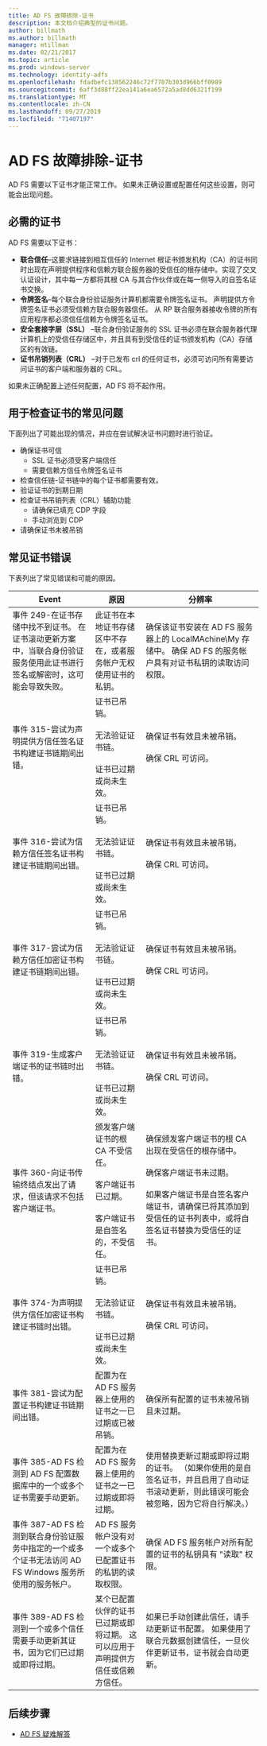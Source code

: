 ```yaml
---
title: AD FS 故障排除-证书
description: 本文档介绍典型的证书问题。
author: billmath
ms.author: billmath
manager: mtillman
ms.date: 02/21/2017
ms.topic: article
ms.prod: windows-server
ms.technology: identity-adfs
ms.openlocfilehash: fdadbefc138562246c72f7707b303d966bff0989
ms.sourcegitcommit: 6aff3d88ff22ea141a6ea6572a5ad8dd6321f199
ms.translationtype: MT
ms.contentlocale: zh-CN
ms.lasthandoff: 09/27/2019
ms.locfileid: "71407197"
---
```

# <a name="ad-fs-troubleshooting---certificates"></a>AD FS 故障排除-证书
AD FS 需要以下证书才能正常工作。  如果未正确设置或配置任何这些设置，则可能会出现问题。  

## <a name="required-certificates"></a>必需的证书
AD FS 需要以下证书：



- **联合信任**–这要求链接到相互信任的 Internet 根证书颁发机构（CA）的证书同时出现在声明提供程序和信赖方联合服务器的受信任的根存储中。实现了交叉认证设计，其中每一方都将其根 CA 与其合作伙伴或在每一侧导入的自签名证书交换。
- **令牌签名**–每个联合身份验证服务计算机都需要令牌签名证书。  声明提供方令牌签名证书必须受信赖方联合服务器信任。 从 RP 联合服务器接收令牌的所有应用程序都必须信任信赖方令牌签名证书。
- **安全套接字层（SSL）** –联合身份验证服务的 SSL 证书必须在联合服务器代理计算机上的受信任存储区中，并且具有到受信任的证书颁发机构（CA）存储区的有效链。
- **证书吊销列表（CRL）** –对于已发布 crl 的任何证书，必须可访问所有需要访问证书的客户端和服务器的 CRL。

如果未正确配置上述任何配置，AD FS 将不起作用。

## <a name="common-things-to-check-with-certificates"></a>用于检查证书的常见问题
下面列出了可能出现的情况，并应在尝试解决证书问题时进行验证。

- 确保证书可信
    - SSL 证书必须受客户端信任
    - 需要信赖方信任令牌签名证书
- 检查信任链-证书链中的每个证书都需要有效。
- 验证证书的到期日期
- 检查证书吊销列表（CRL）辅助功能
    - 请确保已填充 CDP 字段
    - 手动浏览到 CDP
- 请确保证书未被吊销

## <a name="common-certificate-errors"></a>常见证书错误
下表列出了常见错误和可能的原因。

|Event|原因|分辨率
|-----|-----|-----|
|事件 249-在证书存储中找不到证书。 在证书滚动更新方案中，当联合身份验证服务使用此证书进行签名或解密时，这可能会导致失败。|此证书在本地证书存储区中不存在，或者服务帐户无权使用证书的私钥。|确保该证书安装在 AD FS 服务器上的 LocalMAchine\My 存储中。 确保 AD FS 的服务帐户具有对证书私钥的读取访问权限。|
|事件 315-尝试为声明提供方信任签名证书构建证书链期间出错。|证书已吊销。</br></br>无法验证证书链。</br></br>证书已过期或尚未生效。|确保证书有效且未被吊销。</br></br>确保 CRL 可访问。|
|事件 316-尝试为信赖方信任签名证书构建证书链期间出错。|证书已吊销。</br></br>无法验证证书链。</br></br>证书已过期或尚未生效。|确保证书有效且未被吊销。</br></br>确保 CRL 可访问。|
|事件 317-尝试为信赖方信任加密证书构建证书链期间出错。|证书已吊销。</br></br>无法验证证书链。</br></br>证书已过期或尚未生效。|确保证书有效且未被吊销。</br></br>确保 CRL 可访问。|
|事件 319-生成客户端证书的证书链时出错。|证书已吊销。</br></br>无法验证证书链。</br></br>证书已过期或尚未生效。|确保证书有效且未被吊销。</br></br>确保 CRL 可访问。|
|事件 360-向证书传输终结点发出了请求，但该请求不包括客户端证书。|颁发客户端证书的根 CA 不受信任。</br></br>客户端证书已过期。</br></br>客户端证书是自签名的，不受信任。|确保颁发客户端证书的根 CA 出现在受信任的根存储中。</br></br>确保客户端证书未过期。</br></br>如果客户端证书是自签名客户端证书，请确保已将其添加到受信任的证书列表中，或将自签名证书替换为受信任的证书。|
|事件 374-为声明提供方信任加密证书构建证书链时出错。|证书已吊销。</br></br>无法验证证书链。</br></br>证书已过期或尚未生效。|确保证书有效且未被吊销。</br></br>确保 CRL 可访问。|
|事件 381-尝试为配置证书构建证书链期间出错。|配置为在 AD FS 服务器上使用的证书之一已过期或已被吊销。|确保所有配置的证书未被吊销且未过期。|
|事件 385-AD FS 检测到 AD FS 配置数据库中的一个或多个证书需要手动更新。|配置为在 AD FS 服务器上使用的证书之一已过期或即将过期。|使用替换更新过期或即将过期的证书。 （如果你使用的是自签名证书，并且启用了自动证书滚动更新，则此错误可能会被忽略，因为它将自行解决。）|
|事件 387-AD FS 检测到联合身份验证服务中指定的一个或多个证书无法访问 AD FS Windows 服务所使用的服务帐户。|AD FS 服务帐户没有对一个或多个已配置证书的私钥的读取权限。|确保 AD FS 服务帐户对所有配置的证书的私钥具有 "读取" 权限。|
|事件 389-AD FS 检测到一个或多个信任需要手动更新其证书，因为它们已过期或即将过期。|某个已配置伙伴的证书已过期或即将过期。 这可以应用于声明提供方信任或信赖方信任。|如果已手动创建此信任，请手动更新证书配置。 如果使用了联合元数据创建信任，一旦伙伴更新证书，证书就会自动更新。|




## <a name="next-steps"></a>后续步骤

- [AD FS 疑难解答](ad-fs-tshoot-overview.md)
 